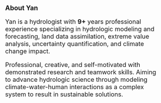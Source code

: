 ## About Yan
<p style="font-size:20px">Yan is a hydrologist with <strong>9+</strong> years professional experience specializing in hydrologic modeling and forecasting, land data assimilation, extreme value analysis, uncertainty quantification, and climate change impact.</p> 

<p style="font-size:20px">Professional, creative, and self-motivated with demonstrated research and teamwork skills. Aiming to advance hydrologic science through modeling climate-water-human interactions as a complex system to result in sustainable solutions.</p> 
